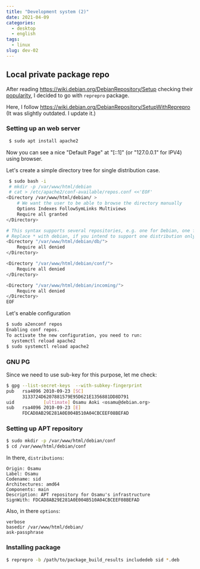 ```yaml
---
title: "Development system (2)"
date: 2021-04-09
categories:
  - desktop
  - english
tags:
  - linux
slug: dev-02
---
```


## Local private package repo

After reading https://wiki.debian.org/DebianRepository/Setup checking their
[popularity](https://qa.debian.org/popcon-graph.php?packages=reprepro+mini-dinstall+debarchiver+apt-ftparchive+aptly&show_installed=on&want_legend=on&want_ticks=on&from_date=&to_date=&hlght_date=&date_fmt=%25Y-%25m&beenhere=1),
I decided to go with `reprepro` package.

Here, I follow https://wiki.debian.org/DebianRepository/SetupWithReprepro
(It was slightly outdated.  I update it.)

### Setting up an web server

```sh
 $ sudo apt install apache2
```
Now you can see a nice "Default Page" at "[::1]" (or "127.0.0.1" for IPV4)
using browser.

Let's create a simple directory tree for single distribution case.

```sh
 $ sudo bash -i
 # mkdir -p /var/www/html/debian
 # cat > /etc/apache2/conf-available/repos.conf <<'EOF'
<Directory /var/www/html/debian/ >
    # We want the user to be able to browse the directory manually
    Options Indexes FollowSymLinks Multiviews
    Require all granted
</Directory>

# This syntax supports several repositories, e.g. one for Debian, one for Ubuntu.
# Replace * with debian, if you intend to support one distribution only.
<Directory "/var/www/html/debian/db/">
    Require all denied
</Directory>

<Directory "/var/www/html/debian/conf/">
    Require all denied
</Directory>

<Directory "/var/www/html/debian/incoming/">
    Require all denied
</Directory>
EOF
```

Let's enable configuration

```sh
$ sudo a2enconf repos
Enabling conf repos.
To activate the new configuration, you need to run:
  systemctl reload apache2
$ sudo systemctl reload apache2
```

### GNU PG

Since we need to use sub-key for this purpose, let me check:
```sh
$ gpg --list-secret-keys  --with-subkey-fingerprint
pub   rsa4096 2010-09-23 [SC]
      3133724D6207881579E95D621E1356881DD8D791
uid           [ultimate] Osamu Aoki <osamu@debian.org>
sub   rsa4096 2010-09-23 [E]
      FDCAD8AB29E281A0E004B510A04CBCEEF08BEFAD
```

### Setting up APT repository

```sh
$ sudo mkdir -p /var/www/html/debian/conf
$ cd /var/www/html/debian/conf
```

In there, `distributions`:

```
Origin: Osamu
Label: Osamu
Codename: sid
Architectures: amd64
Components: main
Description: APT repository for Osamu's infrastructure
SignWith: FDCAD8AB29E281A0E004B510A04CBCEEF08BEFAD
```

Also, in there `options`:
```
verbose
basedir /var/www/html/debian/
ask-passphrase
```

### Installing package

```sh
$ reprepro -b /path/to/package_build_results includedeb sid *.deb
```

<!-- vim: set sw=2 sts=2 ai si et tw=79 ft=markdown: -->
